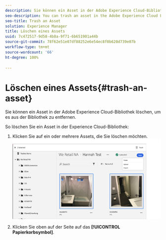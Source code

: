 ```yaml
---
description: Sie können ein Asset in der Adobe Experience Cloud-Bibliothek löschen, um es aus der Bibliothek zu entfernen.
seo-description: You can trash an asset in the Adobe Experience Cloud Library to remove it from the Library.
seo-title: Trash an Asset
solution: Experience Manager
title: Löschen eines Assets
uuid: 7c472517-9d58-4b8a-9f71-6b651901a44b
source-git-commit: 78f62e51e07df88252e6e54ec8f0b620d739e07b
workflow-type: tm+mt
source-wordcount: '66'
ht-degree: 100%

---
```



# Löschen eines Assets{#trash-an-asset}

Sie können ein Asset in der Adobe Experience Cloud-Bibliothek löschen, um es aus der Bibliothek zu entfernen.

So löschen Sie ein Asset in der Experience Cloud-Bibliothek:

1. Klicken Sie auf ein oder mehrere Assets, die Sie löschen möchten. ![](assets/import_options_mulit_select_trash.png)

1. Klicken Sie oben auf der Seite auf das **[!UICONTROL Papierkorbsymbol]**.


